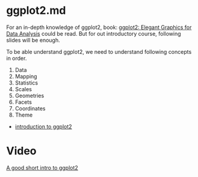 # ggplot2.md


For an in-depth knowledge of ggplot2, book: [ggplot2: Elegant Graphics for Data Analysis](https://ggplot2-book.org/index.html) could be read.
But for out introductory course, following slides will be enough.


To be able understand ggplot2, we need to understand following concepts in order.

1. Data
2. Mapping
3. Statistics
4. Scales
5. Geometries
6. Facets
7. Coordinates
8. Theme



- [introduction to ggplot2](../course-content/introduction-to-ggplot2.pdf)


# Video

[A good short intro to ggplot2](https://www.youtube.com/watch?v=HPJn1CMvtmI)